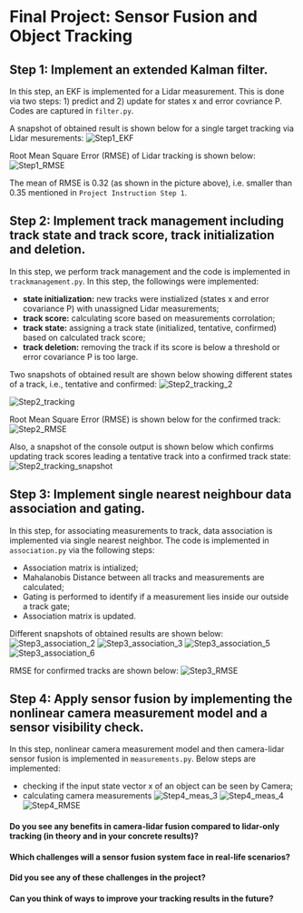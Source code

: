 # Final Project: Sensor Fusion and Object Tracking

## Step 1: Implement an extended Kalman filter.

In this step, an EKF is implemented for a Lidar measurement. This is done via two steps: 1) predict and 2) update for states x and error covriance P. Codes are captured in `filter.py`.

A snapshot of obtained result is shown below for a single target tracking via Lidar mesurements:
![Step1_EKF](https://user-images.githubusercontent.com/109758200/186170506-ca400a4a-aaeb-45e8-92b0-092da54e63e3.PNG)

Root Mean Square Error (RMSE) of Lidar tracking is shown below:
![Step1_RMSE](https://user-images.githubusercontent.com/109758200/186170522-63bddd8a-b293-4bc2-a461-07d82d05ad87.PNG)

The mean of RMSE is 0.32 (as shown in the picture above), i.e. smaller than 0.35 mentioned in `Project Instruction Step 1`.

## Step 2: Implement track management including track state and track score, track initialization and deletion.
In this step, we perform track management and the code is implemented in `trackmanagement.py`. In this step, the followings were implemented:
- **state initialization:** new tracks were instialized (states x and error covariance P) with unassigned Lidar measurements;
- **track score:** calculating score based on measurements corrolation;
- **track state:** assigning a track state (initialized, tentative, confirmed) based on calculated track score;
- **track deletion:** removing the track if its score is below a threshold or error covariance P is too large.

Two snapshots of obtained result are shown below showing different states of a track, i.e., tentative and confirmed:
![Step2_tracking_2](https://user-images.githubusercontent.com/109758200/186183831-8b460e49-616a-43fa-8ad7-34b92fc33c17.PNG)

![Step2_tracking](https://user-images.githubusercontent.com/109758200/186170561-0b78961d-2d76-43bd-b900-b9fbf21c9809.PNG)

Root Mean Square Error (RMSE) is shown below for the confirmed track:
![Step2_RMSE](https://user-images.githubusercontent.com/109758200/186170576-55ba03e4-917a-4664-afa7-852a56f4b22e.PNG)

Also, a snapshot of the console output is shown below which confirms updating track scores leading a tentative track into a confirmed track state:
![Step2_tracking_snapshot](https://user-images.githubusercontent.com/109758200/186185214-fa865166-5e8b-4f2b-a77a-08f96dbd388c.PNG)


## Step 3: Implement single nearest neighbour data association and gating.
In this step, for associating measurements to track, data association is implemented via single nearest neighbor. The code is implemented in `association.py` via the following steps:
- Association matrix is intialized;
- Mahalanobis Distance between all tracks and measurements are calculated;
- Gating is performed to identify if a measurement lies inside our outside a track gate;
- Association matrix is updated.

Different snapshots of obtained results are shown below:
![Step3_association_2](https://user-images.githubusercontent.com/109758200/186170687-46083032-6b3b-4302-a0fa-df9c6ebd6003.PNG)
![Step3_association_3](https://user-images.githubusercontent.com/109758200/186170700-599948ac-8bb3-44f8-8950-8a8f505e0c48.PNG)
![Step3_association_5](https://user-images.githubusercontent.com/109758200/186170803-a039d69a-c3ca-4628-a24f-6d8d99cca49c.PNG)
![Step3_association_6](https://user-images.githubusercontent.com/109758200/186170814-d6307ad4-0219-4845-a32c-936a194f3b98.PNG)

RMSE for confirmed tracks are shown below:
![Step3_RMSE](https://user-images.githubusercontent.com/109758200/186170859-ca03bc11-b776-4b20-ab4f-f1b00554397c.PNG)


## Step 4: Apply sensor fusion by implementing the nonlinear camera measurement model and a sensor visibility check.
In this step, nonlinear camera measurement model and then camera-lidar sensor fusion is implemented in `measurements.py`. Below steps are implemented:
- checking if the input state vector x of an object can be seen by Camera;
- calculating camera measurements
![Step4_meas_3](https://user-images.githubusercontent.com/109758200/186170962-e853ace1-21bf-43ad-aae6-05b46bfd2f42.PNG)
![Step4_meas_4](https://user-images.githubusercontent.com/109758200/186170997-3b8f3ab2-7c47-4c11-8d00-40577fb49228.PNG)
![Step4_RMSE](https://user-images.githubusercontent.com/109758200/186171072-77c805ad-20c2-4c79-8141-e277d12d2652.PNG)


#### Do you see any benefits in camera-lidar fusion compared to lidar-only tracking (in theory and in your concrete results)?
#### Which challenges will a sensor fusion system face in real-life scenarios?
#### Did you see any of these challenges in the project?
#### Can you think of ways to improve your tracking results in the future?
